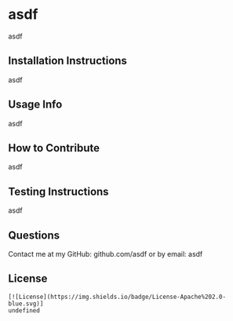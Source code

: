 # asdf

  asdf

  ## Installation Instructions

  asdf

  ## Usage Info

  asdf

  ## How to Contribute

  asdf

  ## Testing Instructions

  asdf

  ## Questions

  Contact me at my GitHub: github.com/asdf
  or by email: asdf

  ## License
    
    [![License](https://img.shields.io/badge/License-Apache%202.0-blue.svg)]
    undefined
    
